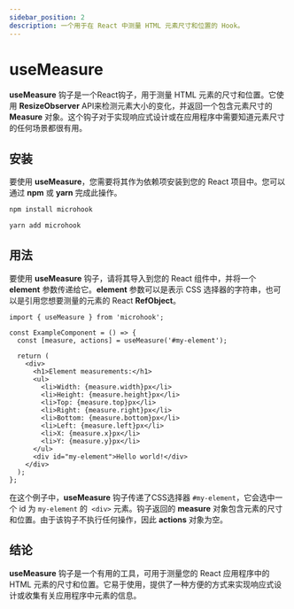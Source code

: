 ```yaml
---
sidebar_position: 2
description: 一个用于在 React 中测量 HTML 元素尺寸和位置的 Hook。
---
```


# useMeasure

<head>
  <meta name="keywords" content="React useMeasure hook，用于测量React元素的尺寸和位置，获取React元素的尺寸，使用ResizeObserver、useCallback、useEffect、RefObject等技术。" />
</head>

**useMeasure** 钩子是一个React钩子，用于测量 HTML 元素的尺寸和位置。它使用 **ResizeObserver** API来检测元素大小的变化，并返回一个包含元素尺寸的 **Measure** 对象。这个钩子对于实现响应式设计或在应用程序中需要知道元素尺寸的任何场景都很有用。

## 安装

要使用 **useMeasure**，您需要将其作为依赖项安装到您的 React 项目中。您可以通过 **npm** 或 **yarn** 完成此操作。

```bash
npm install microhook
```

```bash
yarn add microhook
```

## 用法

要使用 **useMeasure** 钩子，请将其导入到您的 React 组件中，并将一个 **element** 参数传递给它。**element** 参数可以是表示 CSS 选择器的字符串，也可以是引用您想要测量的元素的 React **RefObject**。

```tsx
import { useMeasure } from 'microhook';

const ExampleComponent = () => {
  const [measure, actions] = useMeasure('#my-element');

  return (
    <div>
      <h1>Element measurements:</h1>
      <ul>
        <li>Width: {measure.width}px</li>
        <li>Height: {measure.height}px</li>
        <li>Top: {measure.top}px</li>
        <li>Right: {measure.right}px</li>
        <li>Bottom: {measure.bottom}px</li>
        <li>Left: {measure.left}px</li>
        <li>X: {measure.x}px</li>
        <li>Y: {measure.y}px</li>
      </ul>
      <div id="my-element">Hello world!</div>
    </div>
  );
};
```

在这个例子中，**useMeasure** 钩子传递了CSS选择器 `#my-element`，它会选中一个 id 为 `my-element` 的` <div>` 元素。钩子返回的 **measure** 对象包含元素的尺寸和位置。由于该钩子不执行任何操作，因此 **actions** 对象为空。

## 结论

**useMeasure** 钩子是一个有用的工具，可用于测量您的 React 应用程序中的 HTML 元素的尺寸和位置。它易于使用，提供了一种方便的方式来实现响应式设计或收集有关应用程序中元素的信息。